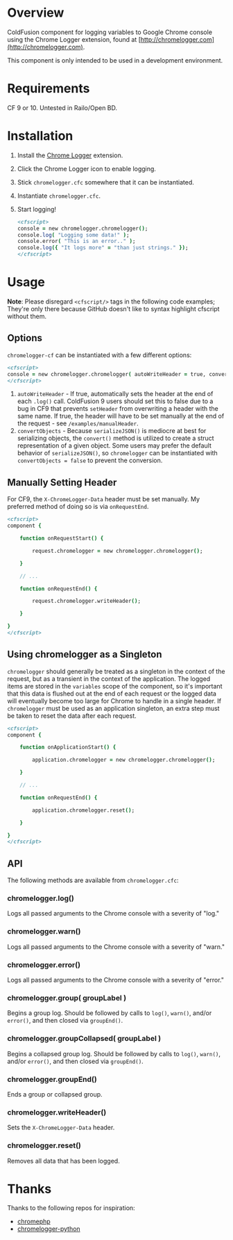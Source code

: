 Overview
===============

ColdFusion component for logging variables to Google Chrome console using the Chrome Logger extension, found at [http://chromelogger.com](http://chromelogger.com).

This component is only intended to be used in a development environment.

Requirements
===============

CF 9 or 10. Untested in Railo/Open BD.

Installation
===============

1. Install the [Chrome Logger](https://chrome.google.com/webstore/detail/chrome-logger/noaneddfkdjfnfdakjjmocngnfkfehhd) extension.
2. Click the Chrome Logger icon to enable logging.
3. Stick `chromelogger.cfc` somewhere that it can be instantiated.
4. Instantiate `chromelogger.cfc`.
5. Start logging!

	```cfml
	<cfscript>
	console = new chromelogger.chromelogger();
	console.log( "Logging some data!" );
	console.error( "This is an error.." );
	console.log({ "It logs more" = "than just strings." });
	</cfscript>
	```

Usage
===============

**Note**: Please disregard `<cfscript/>` tags in the following code examples; They're only there because GitHub doesn't like to syntax highlight cfscript without them.

Options
---------------

`chromelogger-cf` can be instantiated with a few different options:

```cfml
<cfscript>
console = new chromelogger.chromelogger( autoWriteHeader = true, convertObjects = true );
</cfscript>
```

1. `autoWriteHeader` - If true, automatically sets the header at the end of each `.log()` call. ColdFusion 9 users should set this to false due to a bug in CF9 that prevents `setHeader` from overwriting a header with the same name. If true, the header will have to be set manually at the end of the request - see `/examples/manualHeader`.
2. `convertObjects` - Because `serializeJSON()` is mediocre at best for serializing objects, the `convert()` method is utilized to create a struct representation of a given object. Some users may prefer the default behavior of `serializeJSON()`, so `chromelogger` can be instantiated with `convertObjects = false` to prevent the conversion.

Manually Setting Header
---------------

For CF9, the `X-ChromeLogger-Data` header must be set manually. My preferred method of doing so is via `onRequestEnd`.

```cfml
<cfscript>
component {

	function onRequestStart() {

		request.chromelogger = new chromelogger.chromelogger();

	}

	// ...

	function onRequestEnd() {

		request.chromelogger.writeHeader();

	}

}
</cfscript>
```

Using chromelogger as a Singleton
---------------

`chromelogger` should generally be treated as a singleton in the context of the request, but as a transient in the context of the application. The logged items are stored in the `variables` scope of the component, so it's important that this data is flushed out at the end of each request or the logged data will eventually become too large for Chrome to handle in a single header. If `chromelogger` must be used as an application singleton, an extra step must be taken to reset the data after each request.

```cfml
<cfscript>
component {

	function onApplicationStart() {

		application.chromelogger = new chromelogger.chromelogger();

	}

	// ...

	function onRequestEnd() {

		application.chromelogger.reset();

	}

}
</cfscript>
```

API
---------------

The following methods are available from `chromelogger.cfc`:

### chromelogger.log()
Logs all passed arguments to the Chrome console with a severity of "log."

### chromelogger.warn()
Logs all passed arguments to the Chrome console with a severity of "warn."

### chromelogger.error()
Logs all passed arguments to the Chrome console with a severity of "error."

### chromelogger.group( groupLabel )
Begins a group log. Should be followed by calls to `log()`, `warn()`, and/or `error()`, and then closed via `groupEnd()`.

### chromelogger.groupCollapsed( groupLabel )
Begins a collapsed group log. Should be followed by calls to `log()`, `warn()`, and/or `error()`, and then closed via `groupEnd()`.

### chromelogger.groupEnd()
Ends a group or collapsed group.

### chromelogger.writeHeader()
Sets the `X-ChromeLogger-Data` header.

### chromelogger.reset()
Removes all data that has been logged.


Thanks
===============

Thanks to the following repos for inspiration:
 * [chromephp](https://github.com/ccampbell/chromephp)
 * [chromelogger-python](https://github.com/ccampbell/chromelogger-python)
